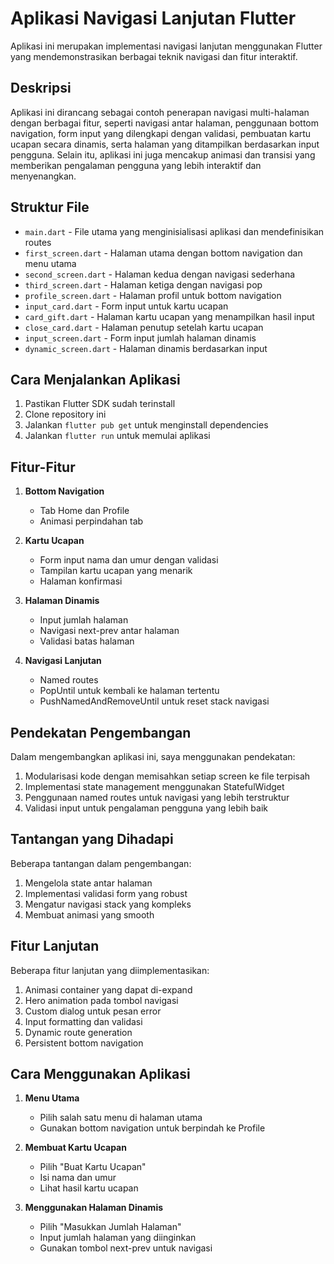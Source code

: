 # Aplikasi Navigasi Lanjutan Flutter

Aplikasi ini merupakan implementasi navigasi lanjutan menggunakan Flutter yang mendemonstrasikan berbagai teknik navigasi dan fitur interaktif.

## Deskripsi

Aplikasi ini dirancang sebagai contoh penerapan navigasi multi-halaman dengan berbagai fitur, seperti navigasi antar halaman, penggunaan bottom navigation, form input yang dilengkapi dengan validasi, pembuatan kartu ucapan secara dinamis, serta halaman yang ditampilkan berdasarkan input pengguna. Selain itu, aplikasi ini juga mencakup animasi dan transisi yang memberikan pengalaman pengguna yang lebih interaktif dan menyenangkan.

## Struktur File

- `main.dart` - File utama yang menginisialisasi aplikasi dan mendefinisikan routes
- `first_screen.dart` - Halaman utama dengan bottom navigation dan menu utama
- `second_screen.dart` - Halaman kedua dengan navigasi sederhana
- `third_screen.dart` - Halaman ketiga dengan navigasi pop
- `profile_screen.dart` - Halaman profil untuk bottom navigation
- `input_card.dart` - Form input untuk kartu ucapan
- `card_gift.dart` - Halaman kartu ucapan yang menampilkan hasil input
- `close_card.dart` - Halaman penutup setelah kartu ucapan
- `input_screen.dart` - Form input jumlah halaman dinamis
- `dynamic_screen.dart` - Halaman dinamis berdasarkan input

## Cara Menjalankan Aplikasi

1. Pastikan Flutter SDK sudah terinstall
2. Clone repository ini
3. Jalankan `flutter pub get` untuk menginstall dependencies
4. Jalankan `flutter run` untuk memulai aplikasi

## Fitur-Fitur

1. **Bottom Navigation**
   - Tab Home dan Profile
   - Animasi perpindahan tab

2. **Kartu Ucapan**
   - Form input nama dan umur dengan validasi
   - Tampilan kartu ucapan yang menarik
   - Halaman konfirmasi

3. **Halaman Dinamis**
   - Input jumlah halaman
   - Navigasi next-prev antar halaman
   - Validasi batas halaman

4. **Navigasi Lanjutan**
   - Named routes
   - PopUntil untuk kembali ke halaman tertentu
   - PushNamedAndRemoveUntil untuk reset stack navigasi

## Pendekatan Pengembangan

Dalam mengembangkan aplikasi ini, saya menggunakan pendekatan:
1. Modularisasi kode dengan memisahkan setiap screen ke file terpisah
2. Implementasi state management menggunakan StatefulWidget
3. Penggunaan named routes untuk navigasi yang lebih terstruktur
4. Validasi input untuk pengalaman pengguna yang lebih baik

## Tantangan yang Dihadapi

Beberapa tantangan dalam pengembangan:
1. Mengelola state antar halaman
2. Implementasi validasi form yang robust
3. Mengatur navigasi stack yang kompleks
4. Membuat animasi yang smooth

## Fitur Lanjutan

Beberapa fitur lanjutan yang diimplementasikan:
1. Animasi container yang dapat di-expand
2. Hero animation pada tombol navigasi
3. Custom dialog untuk pesan error
4. Input formatting dan validasi
5. Dynamic route generation
6. Persistent bottom navigation

## Cara Menggunakan Aplikasi

1. **Menu Utama**
   - Pilih salah satu menu di halaman utama
   - Gunakan bottom navigation untuk berpindah ke Profile

2. **Membuat Kartu Ucapan**
   - Pilih "Buat Kartu Ucapan"
   - Isi nama dan umur
   - Lihat hasil kartu ucapan

3. **Menggunakan Halaman Dinamis**
   - Pilih "Masukkan Jumlah Halaman"
   - Input jumlah halaman yang diinginkan
   - Gunakan tombol next-prev untuk navigasi


